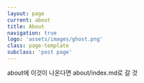 ```yaml
---
layout: page
current: about
title: About
navigation: true
logo: 'assets/images/ghost.png'
class: page-template
subclass: 'post page'
---
```


about에 이것이 나온다면 about/index.md로 갈 것